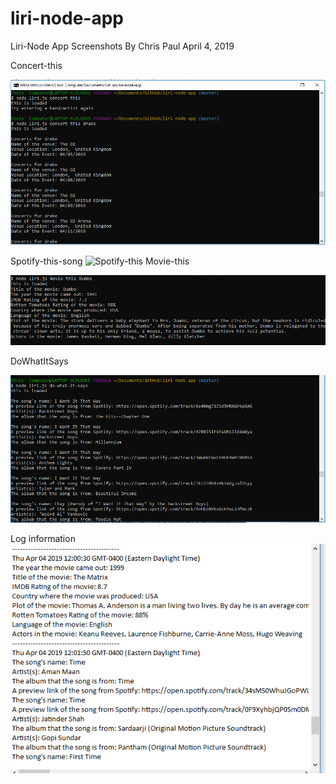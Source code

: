 # liri-node-app
Liri-Node App Screenshots
By Chris Paul
April 4, 2019

Concert-this
 
 ![concert data with input](images/concertThis.png)


Spotify-this-song
  ![Spotify-this](images/spotifyThis.png)
Movie-this
 
 ![Movie output](images/movieThis.png)

  

DoWhatItSays

 ![dowhatitsays data](images/doWhatItSays.png)


 Log information
 ![log data](images/log.png)
